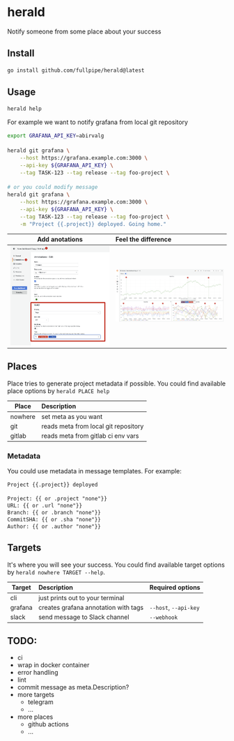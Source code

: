 # herald

Notify someone from some place about your success

## Install

```bash
go install github.com/fullpipe/herald@latest
```

## Usage

```bash
herald help
```

For example we want to notify grafana from local git repository

```bash
export GRAFANA_API_KEY=abirvalg

herald git grafana \
    --host https://grafana.example.com:3000 \
    --api-key ${GRAFANA_API_KEY} \
    --tag TASK-123 --tag release --tag foo-project \

# or you could modify message
herald git grafana \
    --host https://grafana.example.com:3000 \
    --api-key ${GRAFANA_API_KEY} \
    --tag TASK-123 --tag release --tag foo-project \
    -m "Project {{.project}} deployed. Going home."
```

| Add anotations                    | Feel the difference         | 
| ----------                        | :----------                 | 
| ![!](/assets/grafana-2.png)       | ![!](/assets/grafana-1.png) | 

## Places

Place tries to generate project metadata if possible.
You could find available place options by `herald PLACE help`

| Place      | Description                              | 
| ---------- | :----------                              | 
| nowhere    | set meta as you want                     | 
| git        | reads meta from local git repository     |
| gitlab     | reads meta from gitlab ci env vars       |

### Metadata

You could use metadata in message templates. For example:

```gotpl
Project {{.project}} deployed

Project: {{ or .project "none"}}
URL: {{ or .url "none"}}
Branch: {{ or .branch "none"}}
CommitSHA: {{ or .sha "none"}}
Author: {{ or .author "none"}}
```

## Targets

It's where you will see your success. 
You could find available target options by `herald nowhere TARGET --help`.

| Target        | Description                              | Required options       |
| ----------    | :----------                              | :-----------           |
| cli           | just prints out to your terminal         |                        |
| grafana       | creates grafana annotation with tags     | `--host`, `--api-key`  |
| slack         | send message to Slack channel            | `--webhook`            |

## TODO:

- ci
- wrap in docker container
- error handling
- lint
- commit message as meta.Description?
- more targets
  - telegram
  - ...
- more places
  - github actions
  - ...
